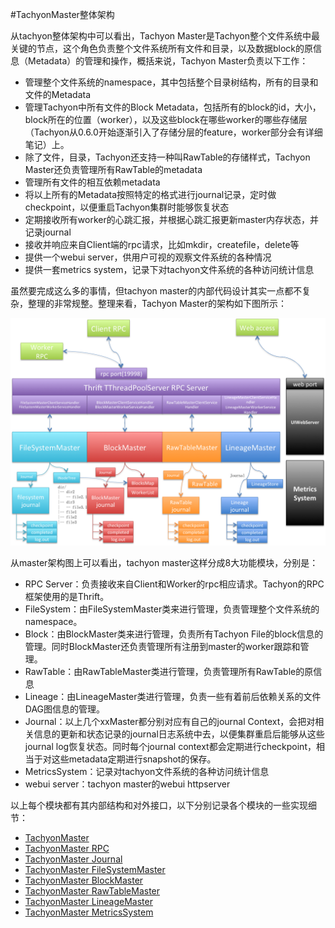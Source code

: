 #TachyonMaster整体架构

从tachyon整体架构中可以看出，Tachyon Master是Tachyon整个文件系统中最关键的节点，这个角色负责整个文件系统所有文件和目录，以及数据block的原信息（Metadata）的管理和操作，概括来说，Tachyon Master负责以下工作：

* 管理整个文件系统的namespace，其中包括整个目录树结构，所有的目录和文件的Metadata
* 管理Tachyon中所有文件的Block Metadata，包括所有的block的id，大小，block所在的位置（worker），以及这些block在哪些worker的哪些存储层（Tachyon从0.6.0开始逐渐引入了存储分层的feature，worker部分会有详细笔记）上。
* 除了文件，目录，Tachyon还支持一种叫RawTable的存储样式，Tachyon Master还负责管理所有RawTable的metadata
* 管理所有文件的相互依赖metadata
* 将以上所有的Metadata按照特定的格式进行journal记录，定时做checkpoint，以便重启Tachyon集群时能够恢复状态
* 定期接收所有worker的心跳汇报，并根据心跳汇报更新master内存状态，并记录journal
* 接收并响应来自Client端的rpc请求，比如mkdir，createfile，delete等
* 提供一个webui server，供用户可视的观察文件系统的各种情况
* 提供一套metrics system，记录下对tachyon文件系统的各种访问统计信息

虽然要完成这么多的事情，但tachyon master的内部代码设计其实一点都不复杂，整理的非常规整。整理来看，Tachyon Master的架构如下图所示：


![image](../images/tachyon_master_architecture.png)

从master架构图上可以看出，tachyon master这样分成8大功能模块，分别是：

* RPC Server：负责接收来自Client和Worker的rpc相应请求。Tachyon的RPC框架使用的是Thrift。
* FileSystem：由FileSystemMaster类来进行管理，负责管理整个文件系统的namespace。
* Block：由BlockMaster类来进行管理，负责所有Tachyon File的block信息的管理。同时BlockMaster还负责管理所有注册到master的worker跟踪和管理。
* RawTable：由RawTableMaster类进行管理，负责管理所有RawTable的原信息
* Lineage：由LineageMaster类进行管理，负责一些有着前后依赖关系的文件DAG图信息的管理。
* Journal：以上几个xxMaster都分别对应有自己的journal Context，会把对相关信息的更新和状态记录的journal日志系统中去，以便集群重启后能够从这些journal log恢复状态。同时每个journal context都会定期进行checkpoint，相当于对这些metadata定期进行snapshot的保存。
* MetricsSystem：记录对tachyon文件系统的各种访问统计信息
* webui server：tachyon master的webui httpserver


以上每个模块都有其内部结构和对外接口，以下分别记录各个模块的一些实现细节：

* [TachyonMaster](1.TachyonMaster整体架构.md)
* [TachyonMaster RPC](2.TachyonMasterRPC.md)
* [TachyonMaster Journal](3.TachyonMasterJournal.md)
* [TachyonMaster FileSystemMaster](4.TachyonMasterFileSystemMaster.md)
* [TachyonMaster BlockMaster](5.TachyonMasterBlockMaster.md)
* [TachyonMaster RawTableMaster](6.TachyonMasterRawTableMaster.md)
* [TachyonMaster LineageMaster](7.TachyonMasterLineageMaster.md)
* [TachyonMaster MetricsSystem](8.TachyonMasterMetricsSystem.md)
